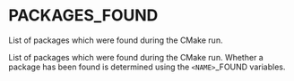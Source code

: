   

# PACKAGES_FOUND  
List of packages which were found during the CMake run.  

List of packages which were found during the CMake run.  Whether a
package has been found is determined using the ```<NAME>```_FOUND variables.  

